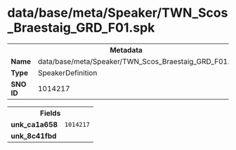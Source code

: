 <h1>data/base/meta/Speaker/TWN_Scos_Braestaig_GRD_F01.spk</h1><table><tr><th colspan="100%">Metadata</th></tr><tr><td><b>Name</b></td><td>data/base/meta/Speaker/TWN_Scos_Braestaig_GRD_F01.spk</td></tr><tr><td><b>Type</b></td><td>SpeakerDefinition</td></tr><tr><td><b>SNO ID</b></td><td>1014217</td></tr></table>

<table><tr><th colspan="100%">Fields</th></tr><tr><td><b>unk_ca1a658</b></td><td><code>1014217</code></td></tr><tr><td><b>unk_8c41fbd</b></td><td></td></tr></table>

